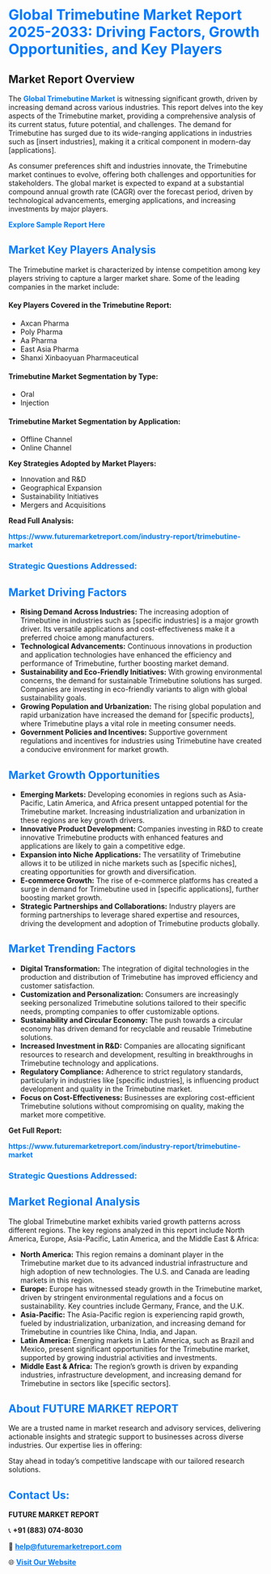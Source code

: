 <h1 style="color: #007BFF;">Global Trimebutine Market Report 2025-2033: Driving Factors, Growth Opportunities, and Key Players</h1>

<section id="overview">
<h2>Market Report Overview</h2>
<p>The <a href="https://www.futuremarketreport.com/industry-report/trimebutine-market" style="color: #007BFF; text-decoration: none;"><strong>Global Trimebutine Market</strong></a> is witnessing significant growth, driven by increasing demand across various industries. This report delves into the key aspects of the Trimebutine market, providing a comprehensive analysis of its current status, future potential, and challenges. The demand for Trimebutine has surged due to its wide-ranging applications in industries such as [insert industries], making it a critical component in modern-day [applications].</p>
<p>As consumer preferences shift and industries innovate, the Trimebutine market continues to evolve, offering both challenges and opportunities for stakeholders. The global market is expected to expand at a substantial compound annual growth rate (CAGR) over the forecast period, driven by technological advancements, emerging applications, and increasing investments by major players.</p>
</section>

<section id="overview">
<p><a href="https://www.futuremarketreport.com/request-sample/reportId=79244" style="color: #007BFF; text-decoration: none;"><strong>Explore Sample Report Here</strong></a></p>
</section>

<section id="key-players">
<h2 style="color: #007BFF;">Market Key Players Analysis</h2>
<p>The Trimebutine market is characterized by intense competition among key players striving to capture a larger market share. Some of the leading companies in the market include:</p>
<h4>Key Players Covered in the Trimebutine Report:</h4>
<ul><li>Axcan Pharma</li><li>Poly Pharma</li><li>Aa Pharma</li><li>East Asia Pharma</li><li>Shanxi Xinbaoyuan Pharmaceutical</li></ul>
<h4>Trimebutine Market Segmentation by Type:</h4>
<ul><li>Oral</li><li>Injection</li></ul>

<h4>Trimebutine Market Segmentation by Application:</h4>
<ul><li>Offline Channel</li><li>Online Channel</li></ul>
<p><strong>Key Strategies Adopted by Market Players:</strong></p>
<ul>
<li>Innovation and R&D</li>
<li>Geographical Expansion</li>
<li>Sustainability Initiatives</li>
<li>Mergers and Acquisitions</li>
</ul>
</section>

<section>
<p><strong>Read Full Analysis: </strong></p><a href="https://www.futuremarketreport.com/industry-report/trimebutine-market" style="color: #007BFF; text-decoration: none;"><strong>https://www.futuremarketreport.com/industry-report/trimebutine-market</strong></a>
<h3 style="color: #007BFF;">Strategic Questions Addressed:</h3>
</section>

<section id="driving-factors">
<h2 style="color: #007BFF;">Market Driving Factors</h2>
<ul>
<li><strong>Rising Demand Across Industries:</strong> The increasing adoption of Trimebutine in industries such as [specific industries] is a major growth driver. Its versatile applications and cost-effectiveness make it a preferred choice among manufacturers.</li>
<li><strong>Technological Advancements:</strong> Continuous innovations in production and application technologies have enhanced the efficiency and performance of Trimebutine, further boosting market demand.</li>
<li><strong>Sustainability and Eco-Friendly Initiatives:</strong> With growing environmental concerns, the demand for sustainable Trimebutine solutions has surged. Companies are investing in eco-friendly variants to align with global sustainability goals.</li>
<li><strong>Growing Population and Urbanization:</strong> The rising global population and rapid urbanization have increased the demand for [specific products], where Trimebutine plays a vital role in meeting consumer needs.</li>
<li><strong>Government Policies and Incentives:</strong> Supportive government regulations and incentives for industries using Trimebutine have created a conducive environment for market growth.</li>
</ul>
</section>

<section id="growth-opportunities">
<h2 style="color: #007BFF;">Market Growth Opportunities</h2>
<ul>
<li><strong>Emerging Markets:</strong> Developing economies in regions such as Asia-Pacific, Latin America, and Africa present untapped potential for the Trimebutine market. Increasing industrialization and urbanization in these regions are key growth drivers.</li>
<li><strong>Innovative Product Development:</strong> Companies investing in R&D to create innovative Trimebutine products with enhanced features and applications are likely to gain a competitive edge.</li>
<li><strong>Expansion into Niche Applications:</strong> The versatility of Trimebutine allows it to be utilized in niche markets such as [specific niches], creating opportunities for growth and diversification.</li>
<li><strong>E-commerce Growth:</strong> The rise of e-commerce platforms has created a surge in demand for Trimebutine used in [specific applications], further boosting market growth.</li>
<li><strong>Strategic Partnerships and Collaborations:</strong> Industry players are forming partnerships to leverage shared expertise and resources, driving the development and adoption of Trimebutine products globally.</li>
</ul>
</section>

<section id="trending-factors">
<h2 style="color: #007BFF;">Market Trending Factors</h2>
<ul>
<li><strong>Digital Transformation:</strong> The integration of digital technologies in the production and distribution of Trimebutine has improved efficiency and customer satisfaction.</li>
<li><strong>Customization and Personalization:</strong> Consumers are increasingly seeking personalized Trimebutine solutions tailored to their specific needs, prompting companies to offer customizable options.</li>
<li><strong>Sustainability and Circular Economy:</strong> The push towards a circular economy has driven demand for recyclable and reusable Trimebutine solutions.</li>
<li><strong>Increased Investment in R&D:</strong> Companies are allocating significant resources to research and development, resulting in breakthroughs in Trimebutine technology and applications.</li>
<li><strong>Regulatory Compliance:</strong> Adherence to strict regulatory standards, particularly in industries like [specific industries], is influencing product development and quality in the Trimebutine market.</li>
<li><strong>Focus on Cost-Effectiveness:</strong> Businesses are exploring cost-efficient Trimebutine solutions without compromising on quality, making the market more competitive.</li>
</ul>
</section>

<section>
<p><strong>Get Full Report: </strong></p><a href="https://www.futuremarketreport.com/industry-report/trimebutine-market" style="color: #007BFF; text-decoration: none;"><strong>https://www.futuremarketreport.com/industry-report/trimebutine-market</strong></a>
<h3 style="color: #007BFF;">Strategic Questions Addressed:</h3>
</section>


<section id="regional-analysis">
<h2 style="color: #007BFF;">Market Regional Analysis</h2>
<p>The global Trimebutine market exhibits varied growth patterns across different regions. The key regions analyzed in this report include North America, Europe, Asia-Pacific, Latin America, and the Middle East & Africa:</p>
<ul>
<li><strong>North America:</strong> This region remains a dominant player in the Trimebutine market due to its advanced industrial infrastructure and high adoption of new technologies. The U.S. and Canada are leading markets in this region.</li>
<li><strong>Europe:</strong> Europe has witnessed steady growth in the Trimebutine market, driven by stringent environmental regulations and a focus on sustainability. Key countries include Germany, France, and the U.K.</li>
<li><strong>Asia-Pacific:</strong> The Asia-Pacific region is experiencing rapid growth, fueled by industrialization, urbanization, and increasing demand for Trimebutine in countries like China, India, and Japan.</li>
<li><strong>Latin America:</strong> Emerging markets in Latin America, such as Brazil and Mexico, present significant opportunities for the Trimebutine market, supported by growing industrial activities and investments.</li>
<li><strong>Middle East & Africa:</strong> The region’s growth is driven by expanding industries, infrastructure development, and increasing demand for Trimebutine in sectors like [specific sectors].</li>
</ul>
</section>

<footer>
<h2 style="color: #007BFF;">About FUTURE MARKET REPORT</h2>
<p>We are a trusted name in market research and advisory services, delivering actionable insights and strategic support to businesses across diverse industries. Our expertise lies in offering:</p>

<p>Stay ahead in today’s competitive landscape with our tailored research solutions.</p>

<h2 style="color: #007BFF;">Contact Us:</h2>
<p><strong>FUTURE MARKET REPORT</strong></p>
<p>📞 <strong>+91 (883) 074-8030</strong></p>
<p>📧 <strong><a href="mailto:help@futuremarketreport.com" style="color: #007BFF;">help@futuremarketreport.com</a></strong></p>
<p>🌐 <strong><a href="https://www.futuremarketreport.com/" style="color: #007BFF;">Visit Our Website</a></strong></p>
</footer>